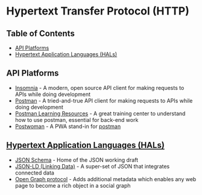 # Hypertext Transfer Protocol (HTTP)

## Table of Contents

- [API Platforms](#api-platforms)
- [Hypertext Application Languages (HALs)](#hypertext-application-languages-halshttpsenwikipediaorgwikihypertextapplicationlanguage)

## API Platforms

- [Insomnia](https://insomnia.rest/) - A modern, open source API client for making requests to APIs while doing development
- [Postman](https://www.postman.com/) - A tried-and-true API client for making requests to APIs while doing development
- [Postman Learning Resources](https://learning.getpostman.com/) - A great training center to understand how to use postman, essential for back-end work
- [Postwoman](https://postwoman.io/) - A PWA stand-in for [postman](https://www.postman.com/)

## [Hypertext Application Languages (HALs)](https://en.wikipedia.org/wiki/Hypertext_Application_Language)

- [JSON Schema](http://json-schema.org/) - Home of the JSON working draft
- [JSON-LD (Linking Data)](https://json-ld.org/) - A super-set of JSON that integrates connected data
- [Open Graph protocol](http://ogp.me/) - Adds additional metadata which enables any web page to become a rich object in a social graph
